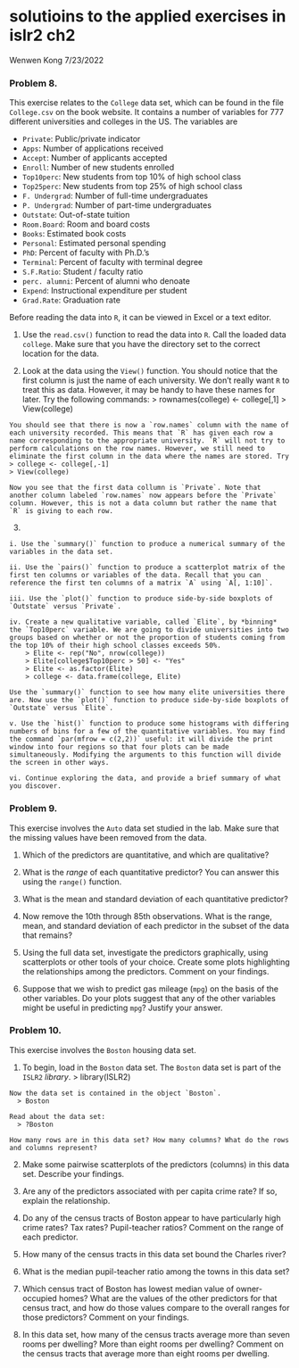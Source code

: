 solutioins to the applied exercises in islr2 ch2
================
Wenwen Kong
7/23/2022

### Problem 8.

This exercise relates to the `College` data set, which can be found in
the file `College.csv` on the book website. It contains a number of
variables for 777 different universities and colleges in the US. The
variables are

  - `Private`: Public/private indicator
  - `Apps`: Number of applications received
  - `Accept`: Number of applicants accepted
  - `Enroll`: Number of new students enrolled
  - `Top10perc`: New students from top 10% of high school class
  - `Top25perc`: New students from top 25% of high school class
  - `F. Undergrad`: Number of full-time undergraduates
  - `P. Undergrad`: Number of part-time undergraduates
  - `Outstate`: Out-of-state tuition
  - `Room.Board`: Room and board costs
  - `Books`: Estimated book costs
  - `Personal`: Estimated personal spending
  - `PhD`: Percent of faculty with Ph.D.’s
  - `Terminal`: Percent of faculty with terminal degree
  - `S.F.Ratio`: Student / faculty ratio
  - `perc. alumni`: Percent of alumni who denoate
  - `Expend`: Instructional expenditure per student
  - `Grad.Rate`: Graduation rate

Before reading the data into `R`, it can be viewed in Excel or a text
editor.

1)  Use the `read.csv()` function to read the data into `R`. Call the
    loaded data `college`. Make sure that you have the directory set to
    the correct location for the data.

2)  Look at the data using the `View()` function. You should notice that
    the first column is just the name of each university. We don’t
    really want `R` to treat this as data. However, it may be handy to
    have these names for later. Try the following commands: \>
    rownames(college) \<- college\[,1\] \>
    View(college)

<!-- end list -->

    You should see that there is now a `row.names` column with the name of each university recorded. This means that `R` has given each row a name corresponding to the appropriate university. `R` will not try to perform calculations on the row names. However, we still need to eliminate the first column in the data where the names are stored. Try
    > college <- college[,-1]
    > View(college)
    
    Now you see that the first data collumn is `Private`. Note that another column labeled `row.names` now appears before the `Private` column. However, this is not a data column but rather the name that `R` is giving to each row. 

3)  
<!-- end list -->

    i. Use the `summary()` function to produce a numerical summary of the variables in the data set. 
    
    ii. Use the `pairs()` function to produce a scatterplot matrix of the first ten columns or variables of the data. Recall that you can reference the first ten columns of a matrix `A` using `A[, 1:10]`.
    
    iii. Use the `plot()` function to produce side-by-side boxplots of `Outstate` versus `Private`.
    
    iv. Create a new qualitative variable, called `Elite`, by *binning* the `Top10perc` variable. We are going to divide universities into two groups based on whether or not the proportion of students coming from the top 10% of their high school classes exceeds 50%.
        > Elite <- rep("No", nrow(college))
        > Elite[college$Top10perc > 50] <- "Yes"
        > Elite <- as.factor(Elite)
        > college <- data.frame(college, Elite)
    
    Use the `summary()` function to see how many elite universities there are. Now use the `plot()` function to produce side-by-side boxplots of `Outstate` versus `Elite`. 
    
    v. Use the `hist()` function to produce some histograms with differing numbers of bins for a few of the quantitative variables. You may find the command `par(mfrow = c(2,2))` useful: it will divide the print window into four regions so that four plots can be made simultaneously. Modifying the arguments to this function will divide the screen in other ways. 
    
    vi. Continue exploring the data, and provide a brief summary of what you discover. 

### Problem 9.

This exercise involves the `Auto` data set studied in the lab. Make sure
that the missing values have been removed from the data.

1)  Which of the predictors are quantitative, and which are qualitative?

2)  What is the *range* of each quantitative predictor? You can answer
    this using the `range()` function.

3)  What is the mean and standard deviation of each quantitative
    predictor?

4)  Now remove the 10th through 85th observations. What is the range,
    mean, and standard deviation of each predictor in the subset of the
    data that remains?

5)  Using the full data set, investigate the predictors graphically,
    using scatterplots or other tools of your choice. Create some plots
    highlighting the relationships among the predictors. Comment on your
    findings.

6)  Suppose that we wish to predict gas mileage (`mpg`) on the basis of
    the other variables. Do your plots suggest that any of the other
    variables might be useful in predicting `mpg`? Justify your answer.

### Problem 10.

This exercise involves the `Boston` housing data set.

1)  To begin, load in the `Boston` data set. The `Boston` data set is
    part of the `ISLR2` *library*. \> library(ISLR2)

<!-- end list -->

    Now the data set is contained in the object `Boston`. 
      > Boston
    
    Read about the data set:
      > ?Boston
    
    How many rows are in this data set? How many columns? What do the rows and columns represent?

2)  Make some pairwise scatterplots of the predictors (columns) in this
    data set. Describe your findings.

3)  Are any of the predictors associated with per capita crime rate? If
    so, explain the relationship.

4)  Do any of the census tracts of Boston appear to have particularly
    high crime rates? Tax rates? Pupil-teacher ratios? Comment on the
    range of each predictor.

5)  How many of the census tracts in this data set bound the Charles
    river?

6)  What is the median pupil-teacher ratio among the towns in this data
    set?

7)  Which census tract of Boston has lowest median value of
    owner-occupied homes? What are the values of the other predictors
    for that census tract, and how do those values compare to the
    overall ranges for those predictors? Comment on your findings.

8)  In this data set, how many of the census tracts average more than
    seven rooms per dwelling? More than eight rooms per dwelling?
    Comment on the census tracts that average more than eight rooms per
    dwelling.
